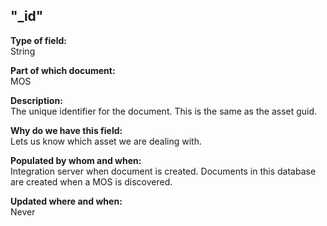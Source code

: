 ## "_id"

**Type of field:**  
String  

**Part of which document:**  
MOS

**Description:**  
The unique identifier for the document. This is the same as the asset guid.   

**Why do we have this field:**  
Lets us know which asset we are dealing with.   

**Populated by whom and when:**  
Integration server when document is created. Documents in this database are created when a MOS is discovered.  

**Updated where and when:**  
Never
